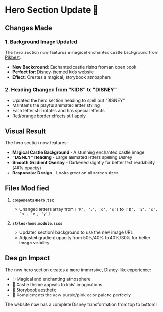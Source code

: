 # Hero Section Update 🏰

## Changes Made

### 1. Background Image Updated
The hero section now features a magical enchanted castle background from [Pikbest](https://img.pikbest.com/backgrounds/20250112/an-enchanted-castle-rising-organically-from-the-pages-of-an-open_11370469.jpg!w700wp).

- **New Background**: Enchanted castle rising from an open book
- **Perfect for**: Disney-themed kids website
- **Effect**: Creates a magical, storybook atmosphere

### 2. Heading Changed from "KIDS" to "DISNEY"
- Updated the hero section heading to spell out "DISNEY"
- Maintains the playful animated letter styling
- Each letter still rotates and has special effects
- Red/orange border effects still apply

## Visual Result

The hero section now features:
- **Magical Castle Background** - A stunning enchanted castle image
- **"DISNEY" Heading** - Large animated letters spelling Disney
- **Smooth Gradient Overlay** - Darkened slightly for better text readability (40% opacity)
- **Responsive Design** - Looks great on all screen sizes

## Files Modified

1. **`components/Hero.tsx`**
   - Changed letters array from `['K', 'i', 'd', 's']` to `['D', 'i', 's', 'n', 'e', 'y']`

2. **`styles/home.module.scss`**
   - Updated section1 background to use the new image URL
   - Adjusted gradient opacity from 50%/40% to 40%/30% for better image visibility

## Design Impact

The new hero section creates a more immersive, Disney-like experience:
- ✨ Magical and enchanting atmosphere
- 🏰 Castle theme appeals to kids' imaginations
- 📖 Storybook aesthetic
- 🎨 Complements the new purple/pink color palette perfectly

The website now has a complete Disney transformation from top to bottom!

